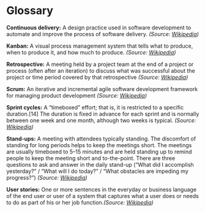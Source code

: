 # Glossary

**Continuous delivery:** A design practice used in software development to automate and improve the process of software delivery. *(Source: [Wikipedia](http://en.wikipedia.org/wiki/Continuous_delivery))*

**Kanban:** A visual process management system that tells what to produce, when to produce it, and how much to produce. *(Source: [Wikipedia](http://en.wikipedia.org/wiki/Kanban_(development)))*

**Retrospective:** A meeting held by a project team at the end of a project or process (often after an iteration) to discuss what was successful about the project or time period covered by that retrospective *(Source: [Wikipedia](http://en.wikipedia.org/wiki/Retrospective#Software_development))*

**Scrum:** An iterative and incremental agile software development framework for managing product development *(Source: [Wikipedia](http://en.wikipedia.org/wiki/Scrum_(software_development)))*

**Sprint cycles:** A “timeboxed” effort; that is, it is restricted to a specific duration.[14] The duration is fixed in advance for each sprint and is normally between one week and one month, although two weeks is typical. *(Source: [Wikipedia](http://en.wikipedia.org/wiki/Scrum_(software_development)#Sprint))*

**Stand-ups:** A meeting with attendees typically standing. The discomfort of standing for long periods helps to keep the meetings short. The meetings are usually timeboxed to 5–15 minutes and are held standing up to remind people to keep the meeting short and to-the-point. There are three questions to ask and answer in the daily stand-up (“What did I accomplish yesterday?” / “What will I do today?” / “What obstacles are impeding my progress?”) *(Source: [Wikipedia](http://en.wikipedia.org/wiki/Stand-up_meeting))*

**User stories:** One or more sentences in the everyday or business language of the end user or user of a system that captures what a user does or needs to do as part of his or her job function.*(Source: [Wikipedia](http://en.wikipedia.org/wiki/User_story))*